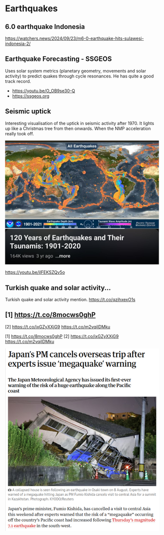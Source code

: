 # Earthquakes

## 6.0 earthquake Indonesia

https://watchers.news/2024/09/23/m6-0-earthquake-hits-sulawesi-indonesia-2/

## Earthquake Forecasting - SSGEOS

Uses solar system metrics (planetary geometry, movements and solar activity) to predict quakes through cycle resonances. He has quite a good track record.
- https://youtu.be/O_OB9se30-Q
- https://ssgeos.org

## Seismic uptick

Interesting visualisation of the uptick in seismic activity after 1970. It lights up like a Christmas tree from then onwards. When the NMP acceleration really took off.

![](img/seismic-uptick.jpg)

https://youtu.be/ilFEKSZQv5o

## Turkish quake and solar activity...

Turkish quake and solar activity mention. https://t.co/qzihxexO1s

## [1] https://t.co/8mocws0ghP
[2] https://t.co/ixGZyXXjG9 https://t.co/m2vqiIDMku

[1] https://t.co/8mocws0ghP [2] https://t.co/ixGZyXXjG9 https://t.co/m2vqiIDMku

![](img/1822664393198284830-GUtneVCXkAAgBts.png)